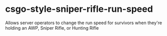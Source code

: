 # csgo-style-sniper-rifle-run-speed
 Allows server operators to change the run speed for survivors when they're holding an AWP, Sniper Rifle, or Hunting Rifle
